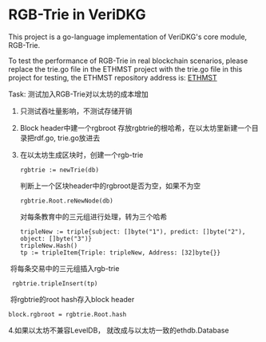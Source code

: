 # RGB-Trie in VeriDKG

This project is a go-language implementation of VeriDKG's core module, RGB-Trie.

To test the performance of RGB-Trie in real blockchain scenarios, please replace the trie.go file in the ETHMST project with the trie.go file in this project for testing, the ETHMST repository address is: 
[ETHMST](https://github.com/garlicZhou/ETHMS)

Task: 测试加入RGB-Trie对以太坊的成本增加

1. 只测试吞吐量影响，不测试存储开销

2. Block header中建一个rgbroot 存放rgbtrie的根哈希，在以太坊里新建一个目录把rdf.go, trie.go放进去

3. 在以太坊生成区块时，创建一个rgb-trie

   ```
   rgbtrie := newTrie(db)
   ```

   判断上一个区块header中的rgbroot是否为空，如果不为空

   ```
   rgbtrie.Root.reNewNode(db)
   ```

   对每条教育中的三元组进行处理，转为三个哈希

   ```
   tripleNew := triple{subject: []byte("1"), predict: []byte("2"), object: []byte("3")}
   tripleNew.Hash()
   tp := tripleItem{Triple: tripleNew, Address: [32]byte{}}
   ```

​       将每条交易中的三元组插入rgb-trie

```
 rgbtrie.tripleInsert(tp)
```

​       将rgbtrie的root hash存入block header

```
block.rgbroot = rgbtrie.Root.hash
```

4.如果以太坊不兼容LevelDB， 就改成与以太坊一致的ethdb.Database
